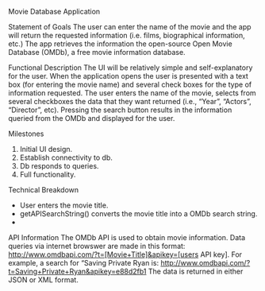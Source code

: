 Movie Database Application

Statement of Goals
The user can enter the name of the movie and the app will return the requested information (i.e. films, biographical information, etc.) The app retrieves the information the open-source Open Movie Database (OMDb), a free movie information database.

Functional Description
The UI will be relatively simple and self-explanatory for the user. When the application opens the user is presented with a text box (for entering the movie name) and several check boxes for the type of information requested. The user enters the name of the movie, selects from several checkboxes the data that they want returned (i.e., “Year”, “Actors”, “Director”, etc).  Pressing the search button results in the information queried from the OMDb and displayed for the user.

Milestones
1.	Initial UI design.
2.	Establish connectivity to db.
3.	Db responds to queries.
4.	Full functionality.

Technical Breakdown
-	User enters the movie title.
-	getAPISearchString() converts the movie title into a OMDb search string.
-	

API Information
The OMDb API is used to obtain movie information. Data queries via internet browswer are made in this format: http://www.omdbapi.com/?t=[Movie+Title]&apikey=[users API key].
For example, a search for “Saving Private Ryan is: http://www.omdbapi.com/?t=Saving+Private+Ryan&apikey=e88d2fb1
The data is returned in either JSON or XML format. 





